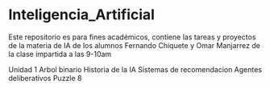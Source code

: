 # Inteligencia_Artificial
Este repositorio es para fines académicos, contiene las tareas y proyectos de la materia de IA de los alumnos Fernando Chiquete y Omar Manjarrez de la clase impartida a las 9-10am

Unidad 1
  Arbol binario
  Historia de la IA
  Sistemas de recomendacion
  Agentes deliberativos
  Puzzle 8
